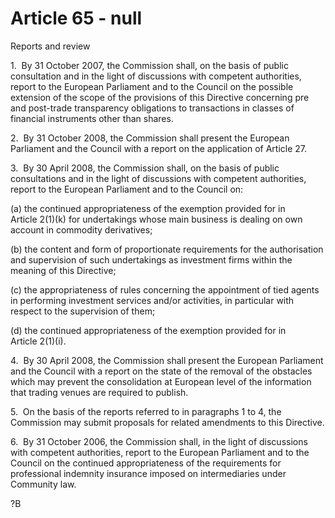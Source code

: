 # Article 65 - null


Reports and review

1.  By 31 October 2007, the Commission shall, on the basis of public consultation and in the light of discussions with competent authorities, report to the European Parliament and to the Council on the possible extension of the scope of the provisions of this Directive concerning pre and post-trade transparency obligations to transactions in classes of financial instruments other than shares.

2.  By 31 October 2008, the Commission shall present the European Parliament and the Council with a report on the application of Article 27.

3.  By 30 April 2008, the Commission shall, on the basis of public consultations and in the light of discussions with competent authorities, report to the European Parliament and to the Council on:

(a) the continued appropriateness of the exemption provided for in Article 2(1)(k) for undertakings whose main business is dealing on own account in commodity derivatives;

(b) the content and form of proportionate requirements for the authorisation and supervision of such undertakings as investment firms within the meaning of this Directive;

(c) the appropriateness of rules concerning the appointment of tied agents in performing investment services and/or activities, in particular with respect to the supervision of them;

(d) the continued appropriateness of the exemption provided for in Article 2(1)(i).

4.  By 30 April 2008, the Commission shall present the European Parliament and the Council with a report on the state of the removal of the obstacles which may prevent the consolidation at European level of the information that trading venues are required to publish.

5.  On the basis of the reports referred to in paragraphs 1 to 4, the Commission may submit proposals for related amendments to this Directive.

6.  By 31 October 2006, the Commission shall, in the light of discussions with competent authorities, report to the European Parliament and to the Council on the continued appropriateness of the requirements for professional indemnity insurance imposed on intermediaries under Community law.

?B
